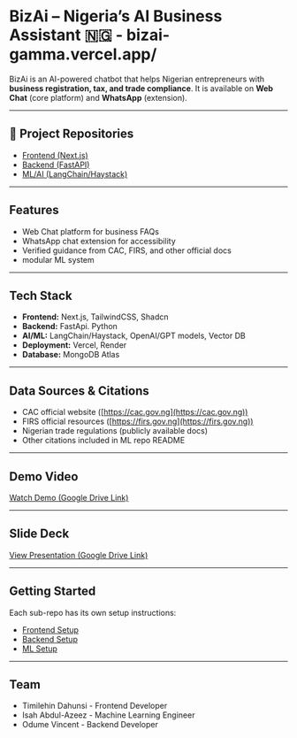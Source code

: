 # BizAi – Nigeria’s AI Business Assistant 🇳🇬 - bizai-gamma.vercel.app/

BizAi is an AI-powered chatbot that helps Nigerian entrepreneurs with 
**business registration, tax, and trade compliance**. 
It is available on **Web Chat** (core platform) and **WhatsApp** (extension).

---

## 🔗 Project Repositories
- [Frontend (Next.js)](https://github.com/Vit-Solution/frontend_biz_ai)  
- [Backend (FastAPI)](https://github.com/Vit-Solution/VIT-API)  
- [ML/AI (LangChain/Haystack)](https://github.com/Vit-Solution/rag-faq-algo)  

---

## Features
- Web Chat platform for business FAQs  
- WhatsApp chat extension for accessibility  
- Verified guidance from CAC, FIRS, and other official docs  
- modular ML system  

---

## Tech Stack
- **Frontend:** Next.js, TailwindCSS, Shadcn  
- **Backend:** FastApi. Python  
- **AI/ML:** LangChain/Haystack, OpenAI/GPT models, Vector DB  
- **Deployment:** Vercel, Render
- **Database:** MongoDB Atlas  

---

## Data Sources & Citations
- CAC official website ([https://cac.gov.ng](https://cac.gov.ng))  
- FIRS official resources ([https://firs.gov.ng](https://firs.gov.ng))  
- Nigerian trade regulations (publicly available docs)  
- Other citations included in ML repo README  

---

## Demo Video
 [Watch Demo (Google Drive Link)](https://drive.google.com/file/d/1Nj7trzk7RjklM5BcrEYH2XzILJEzwgPa/view?usp=drive_link)  

---

## Slide Deck
 [View Presentation (Google Drive Link)](https://docs.google.com/presentation/d/1AQ5w_IUg_71YJ3FuYILeKZXW_7sXb1N2/edit?usp=drive_link&ouid=117929170314915765574&rtpof=true&sd=true)  

---

## Getting Started
Each sub-repo has its own setup instructions:  

- [Frontend Setup](https://github.com/Vit-Solution/frontend_biz_ai)  
- [Backend Setup](https://github.com/Vit-Solution/VIT-API#readme)  
- [ML Setup](https://github.com/Vit-Solution/rag-faq-algo#readme)  

---

## Team
- Timilehin Dahunsi - Frontend Developer
- Isah Abdul-Azeez  - Machine Learning Engineer
- Odume Vincent     - Backend Developer
